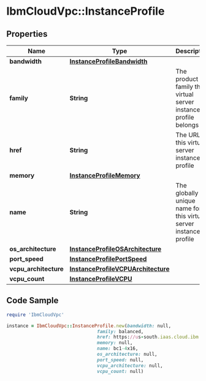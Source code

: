 # IbmCloudVpc::InstanceProfile

## Properties

Name | Type | Description | Notes
------------ | ------------- | ------------- | -------------
**bandwidth** | [**InstanceProfileBandwidth**](InstanceProfileBandwidth.md) |  | 
**family** | **String** | The product family this virtual server instance profile belongs to | [optional] 
**href** | **String** | The URL for this virtual server instance profile | 
**memory** | [**InstanceProfileMemory**](InstanceProfileMemory.md) |  | 
**name** | **String** | The globally unique name for this virtual server instance profile | 
**os_architecture** | [**InstanceProfileOSArchitecture**](InstanceProfileOSArchitecture.md) |  | 
**port_speed** | [**InstanceProfilePortSpeed**](InstanceProfilePortSpeed.md) |  | 
**vcpu_architecture** | [**InstanceProfileVCPUArchitecture**](InstanceProfileVCPUArchitecture.md) |  | 
**vcpu_count** | [**InstanceProfileVCPU**](InstanceProfileVCPU.md) |  | 

## Code Sample

```ruby
require 'IbmCloudVpc'

instance = IbmCloudVpc::InstanceProfile.new(bandwidth: null,
                                 family: balanced,
                                 href: https://us-south.iaas.cloud.ibm.com/v1/instance/profiles/bc1-4x16,
                                 memory: null,
                                 name: bc1-4x16,
                                 os_architecture: null,
                                 port_speed: null,
                                 vcpu_architecture: null,
                                 vcpu_count: null)
```


